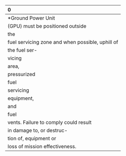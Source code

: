 | 0                                                |
|:-------------------------------------------------|
| *Ground Power Unit                               |
| (GPU) must be positioned outside                 |
| the                                              |
| fuel servicing zone and when possible, uphill of |
| the fuel ser-                                    |
| vicing                                           |
| area,                                            |
| pressurized                                      |
| fuel                                             |
| servicing                                        |
| equipment,                                       |
| and                                              |
| fuel                                             |
| vents. Failure to comply could result            |
| in damage to, or destruc-                        |
| tion of, equipment or                            |
| loss of mission effectiveness.                   |